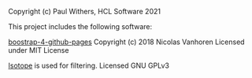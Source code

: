 Copyright (c) Paul Withers, HCL Software 2021

This project includes the following software:

[boostrap-4-github-pages](https://nicolas-van.github.io/bootstrap-4-github-pages/)
    Copyright (c) 2018 Nicolas Vanhoren
    Licensed under MIT License

[Isotope](https://isotope.metafizzy.co) is used for filtering.
    Licensed GNU GPLv3
